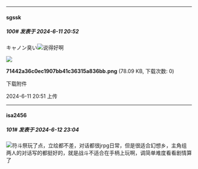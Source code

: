 ﻿
*****

####  sgssk  
##### 100#       发表于 2024-6-11 20:52

キャノン臭い<img src="https://static.saraba1st.com/image/smiley/face2017/053.png" referrerpolicy="no-referrer">说得好啊

<img src="https://img.saraba1st.com/forum/202406/11/205152o8tvhqs6nsw2k7h8.png" referrerpolicy="no-referrer">

<strong>71442a36c0ec1907bb41c36315a836bb.png</strong> (78.09 KB, 下载次数: 0)

下载附件

2024-6-11 20:51 上传


*****

####  isa2456  
##### 101#       发表于 2024-6-12 23:04

<img src="https://static.saraba1st.com/image/smiley/face2017/002.png" referrerpolicy="no-referrer">符斗祭玩了点，立绘都不差，对话都很jrpg日常，但是很适合幻想乡，主角组两人的对话写的都挺好的，就是战斗不适合在手柄上玩啊，调简单难度看看剧情算了

